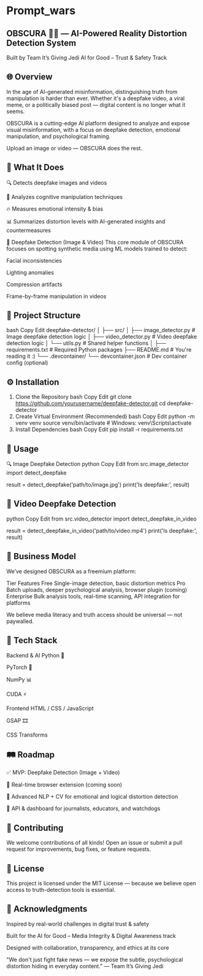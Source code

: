 # Prompt_wars
## OBSCURA 🕵️‍♀️ — AI-Powered Reality Distortion Detection System
Built by Team It’s Giving Jedi
AI for Good – Trust & Safety Track

## 🌐 Overview
In the age of AI-generated misinformation, distinguishing truth from manipulation is harder than ever. Whether it's a deepfake video, a viral meme, or a politically biased post — digital content is no longer what it seems.

OBSCURA is a cutting-edge AI platform designed to analyze and expose visual misinformation, with a focus on deepfake detection, emotional manipulation, and psychological framing.

Upload an image or video — OBSCURA does the rest.

## 🎯 What It Does
🔍 Detects deepfake images and videos

🧠 Analyzes cognitive manipulation techniques

🔥 Measures emotional intensity & bias

📊 Summarizes distortion levels with AI-generated insights and countermeasures

🧪 Deepfake Detection (Image & Video)
This core module of OBSCURA focuses on spotting synthetic media using ML models trained to detect:

Facial inconsistencies

Lighting anomalies

Compression artifacts

Frame-by-frame manipulation in videos

## 📁 Project Structure
bash
Copy
Edit
deepfake-detector/
│
├── src/
│   ├── image_detector.py      # Image deepfake detection logic
│   ├── video_detector.py      # Video deepfake detection logic
│   └── utils.py               # Shared helper functions
│
├── requirements.txt           # Required Python packages
├── README.md                  # You're reading it :)
└── .devcontainer/
    └── devcontainer.json      # Dev container config (optional)
## ⚙️ Installation
1. Clone the Repository
bash
Copy
Edit
git clone https://github.com/yourusername/deepfake-detector.git
cd deepfake-detector
2. Create Virtual Environment (Recommended)
bash
Copy
Edit
python -m venv venv
source venv/bin/activate  # Windows: venv\Scripts\activate
3. Install Dependencies
bash
Copy
Edit
pip install -r requirements.txt
## 🧪 Usage
🔍 Image Deepfake Detection
python
Copy
Edit
from src.image_detector import detect_deepfake

result = detect_deepfake('path/to/image.jpg')
print('Is deepfake:', result)
## 🎥 Video Deepfake Detection
python
Copy
Edit
from src.video_detector import detect_deepfake_in_video

result = detect_deepfake_in_video('path/to/video.mp4')
print('Is deepfake:', result)
## 💼 Business Model
We’ve designed OBSCURA as a freemium platform:

Tier	Features
Free	Single-image detection, basic distortion metrics
Pro	Batch uploads, deeper psychological analysis, browser plugin (coming)
Enterprise	Bulk analysis tools, real-time scanning, API integration for platforms

We believe media literacy and truth access should be universal — not paywalled.

## 🔧 Tech Stack
Backend & AI
Python 🐍

PyTorch 🔬

NumPy 📊

CUDA ⚡

Frontend
HTML / CSS / JavaScript

GSAP 🎞️

CSS Transforms

## 🛤 Roadmap
✅ MVP: Deepfake Detection (Image + Video)

🚀 Real-time browser extension (coming soon)

🧠 Advanced NLP + CV for emotional and logical distortion detection

🧩 API & dashboard for journalists, educators, and watchdogs

## 🤝 Contributing
We welcome contributions of all kinds!
Open an issue or submit a pull request for improvements, bug fixes, or feature requests.

## 📜 License
This project is licensed under the MIT License — because we believe open access to truth-detection tools is essential.

## 🙌 Acknowledgments
Inspired by real-world challenges in digital trust & safety

Built for the AI for Good – Media Integrity & Digital Awareness track

Designed with collaboration, transparency, and ethics at its core

"We don't just fight fake news — we expose the subtle, psychological distortion hiding in everyday content."
— Team It’s Giving Jedi

